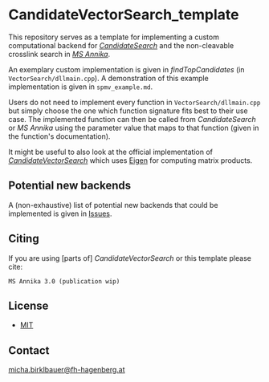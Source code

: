 # CandidateVectorSearch_template

This repository serves as a template for implementing a custom computational
backend for [*CandidateSearch*](https://github.com/hgb-bin-proteomics/CandidateSearch)
and the non-cleavable crosslink search in [*MS Annika*](https://github.com/hgb-bin-proteomics/MSAnnika).

An exemplary custom implementation is given in *findTopCandidates* (in `VectorSearch/dllmain.cpp`).
A demonstration of this example implementation is given in `spmv_example.md`.

Users do not need to implement every function in `VectorSearch/dllmain.cpp` but
simply choose the one which function signature fits best to their use case. The
implemented function can then be called from *CandidateSearch* or *MS Annika*
using the parameter value that maps to that function (given in the function's
documentation).

It might be useful to also look at the official implementation of
[*CandidateVectorSearch*](https://github.com/hgb-bin-proteomics/CandidateVectorSearch)
which uses [Eigen](https://eigen.tuxfamily.org/)
for computing matrix products.

## Potential new backends

A (non-exhaustive) list of potential new backends that could be implemented is
given in [Issues](https://github.com/hgb-bin-proteomics/CandidateVectorSearch_template/issues).

## Citing

If you are using [parts of] *CandidateVectorSearch* or this template please cite:

```
MS Annika 3.0 (publication wip)
```

## License

- [MIT](https://github.com/hgb-bin-proteomics/CandidateVectorSearch_template/blob/master/LICENSE)

## Contact

[micha.birklbauer@fh-hagenberg.at](mailto:micha.birklbauer@fh-hagenberg.at)
